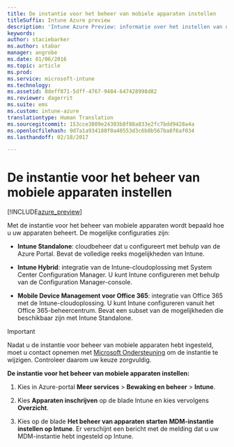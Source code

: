```yaml
---
title: De instantie voor het beheer van mobiele apparaten instellen
titleSuffix: Intune Azure preview
description: 'Intune Azure Preview: informatie over het instellen van de instantie voor het beheer van mobiele apparaten in Intune. '
keywords: 
author: staciebarker
ms.author: stabar
manager: angrobe
ms.date: 01/06/2016
ms.topic: article
ms.prod: 
ms.service: microsoft-intune
ms.technology: 
ms.assetid: 8deff871-5dff-4767-9484-647428998d82
ms.reviewer: dagerrit
ms.suite: ems
ms.custom: intune-azure
translationtype: Human Translation
ms.sourcegitcommit: 153cce3809e24303b8f88a833e2fc7bdd9428a4a
ms.openlocfilehash: 9d7a1a934188f0a40553d3c6b8b567ba8f6af034
ms.lasthandoff: 02/18/2017

---
```


# <a name="set-the-mobile-device-management-authority"></a>De instantie voor het beheer van mobiele apparaten instellen 

[!INCLUDE[azure_preview](../includes/azure_preview.md)]

Met de instantie voor het beheer van mobiele apparaten wordt bepaald hoe u uw apparaten beheert. De mogelijke configuraties zijn:

- **Intune Standalone**: cloudbeheer dat u configureert met behulp van de Azure Portal. Bevat de volledige reeks mogelijkheden van Intune.

- **Intune Hybrid**: integratie van de Intune-cloudoplossing met System Center Configuration Manager. U kunt Intune configureren met behulp van de Configuration Manager-console.

- **Mobile Device Management voor Office 365**: integratie van Office 365 met de Intune-cloudoplossing. U kunt Intune configureren vanuit het Office 365-beheercentrum. Bevat een subset van de mogelijkheden die beschikbaar zijn met Intune Standalone.

>[!IMPORTANT]
>Nadat u de instantie voor beheer van mobiele apparaten hebt ingesteld, moet u contact opnemen met [Microsoft Ondersteuning](https://docs.microsoft.com/intune/troubleshoot/how-to-get-support-for-microsoft-intune) om de instantie te wijzigen. Controleer daarom uw keuze zorgvuldig.

**De instantie voor het beheer van mobiele apparaten instellen:**

1. Kies in Azure-portal **Meer services** > **Bewaking en beheer** > **Intune**.

2. Kies **Apparaten inschrijven** op de blade Intune en kies vervolgens **Overzicht**.

3. Kies op de blade **Het beheer van apparaten starten** **MDM-instantie instellen op Intune**. Er verschijnt een bericht met de melding dat u uw MDM-instantie hebt ingesteld op Intune.


